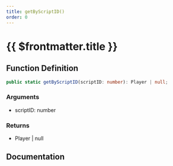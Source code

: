 ```yaml
---
title: getByScriptID()
order: 0
---
```


# {{ $frontmatter.title }}

<!--@include: ./getByScriptID_partial_header.md-->

## Function Definition

```ts
public static getByScriptID(scriptID: number): Player | null;
```

### Arguments

* scriptID: number

### Returns

* Player | null

## Documentation

<!--@include: ./getByScriptID_partial_footer.md-->
